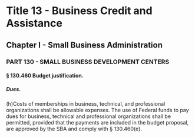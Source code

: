 
# Title 13 - Business Credit and Assistance
## Chapter I - Small Business Administration
### PART 130 - SMALL BUSINESS DEVELOPMENT CENTERS
#### § 130.460 Budget justification.
##### Dues.

(h)Costs of memberships in business, technical, and professional organizations shall be allowable expenses. The use of Federal funds to pay dues for business, technical and professional organizations shall be permitted, provided that the payments are included in the budget proposal, are approved by the SBA and comply with § 130.460(e).
